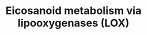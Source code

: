 ---
annotations:
- type: Pathway Ontology
  value: eicosanoid metabolic pathway
- type: Pathway Ontology
  value: lipoxygenase mediated pathway of arachidonic acid metabolism
authors:
- DeSl
- Eweitz
communities:
- Lipids
description: New PW, homology converted
last-edited: 2021-05-07
organisms:
- Homo sapiens
redirect_from:
- /index.php/Pathway:WP4721
- /instance/WP4721
schema-jsonld:
- '@context': https://schema.org/
  '@id': https://wikipathways.github.io/pathways/WP4721.html
  '@type': Dataset
  creator:
    '@type': Organization
    name: WikiPathways
  description: New PW, homology converted
  keywords:
  - ''
  - 5,12-diHETE
  - 8-HpETE
  - LTB4R
  - ALOX5
  - 6-trans-12-epi-delta-LTB4
  - LTB4
  - LTC4S
  - ALOX15
  - 20-hydroxy-LTB4
  - LTE4
  - 5-HpETE
  - FPR2
  - dinor-LTB4
  - 11-trans-LTC4
  - ACAA1
  - PPARD
  - EXD4
  - 12-epi-LTB4
  - CYSLTR2
  - 12-oxo-LTB4
  - 15-HpETE
  - Dpep2
  - 18-carboxy-
  - HXB3
  - ACOX1
  - GGT5
  - 15-oxo-LXA4
  - TRPV1
  - DPEP1
  - 12-HEDH
  - CYP4F12
  - PTGR1
  - TXB3
  - 11-trans-LTD4
  - 5-HETE
  - TXA3
  - ACOX2
  - ALOX12
  - CYP4F2
  - ACOX3
  - 5,12 DiHETE
  - LTC4
  - LTA4
  - 5-oxoETE
  - 12-HpETE
  - 5-HEDH
  - TRPA1
  - 15-epi-LXA4
  - HPGD
  - EXC4
  - EXE4
  - 11-trans-LTE4
  - ALOX15B
  - EHHADH
  - CYP4A22
  - 6-trans-delta-LTB4
  - PTGR2
  - Arachidonic acid
  - LTD4
  - PPARA
  - 15-oxoETE
  - 13,14-dihydro-
  - CYSLTR1
  - 12(R)-HpETE
  - LTA4H
  - 15-epi-LXB4
  - GGT
  - LXA4
  - CYP4A11
  - MBD
  - 12-oxoETE
  - 12-HETE
  - Ggt1
  - HXEH
  - LXB4
  - 20-carboxy-LTB4
  - HXA3
  - 15-HETE
  - 8-HETE
  - LTB4R2
  license: CC0
  name: Eicosanoid metabolism via lipooxygenases (LOX)
seo: CreativeWork
title: Eicosanoid metabolism via lipooxygenases (LOX)
wpid: WP4721
---